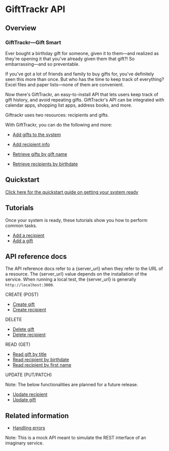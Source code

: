 # GiftTrackr API

## Overview

### GiftTrackr—Gift Smart

Ever bought a birthday gift for someone, given it to them—and realized as they're opening it that you've already given them that gift?! So embarrassing—and so preventable.

If you've got a lot of friends and family to buy gifts for, you've definitely seen this more than once. But who has the time to keep track of everything? Excel files and paper lists—none of them are convenient.

Now there's GiftTrackr, an easy-to-install API that lets users keep track of gift history, and avoid repeating gifts. GiftTrackr's API can be integrated with calendar apps, shopping list apps, address books, and more.

Giftrackr uses two resources: recipients and gifts.

With GiftTrackr, you can do the following and more:

- [Add gifts to the system](api/create_gift.md)

- [Add recipient info](api/create_recipient.md)

- [Retrieve gifts by gift name](api/read_gift_by_title.md)

- [Retrieve recipients by birthdate](api/read_recipient_by_birthdate.md)

## Quickstart

[Click here for the quickstart guide on getting your system ready](quickstart.md)

## Tutorials

Once your system is ready, these tutorials show you how to perform common tasks.

- [Add a recipient](tutorials/add_a_recipient.md)
- [Add a gift](tutorials/add_a_gift.md)

## API reference docs

The API reference docs refer to a {server_url} when they refer to the URL of a resource. The {server_url} value depends on the installation of the service. When running a local test, the {server_url} is generally `http://localhost:3000`.

CREATE (POST)

- [Create gift](api/create_gift.md)
- [Create recipient](api/create_recipient.md)

DELETE

- [Delete gift](api/delete_gift.md)
- [Delete recipient](api/delete_recipient.md)

READ (GET)

- [Read gift by title](api/read_gift_by_title.md)
- [Read recipient by birthdate](api/read_recipient_by_birthdate.md)
- [Read recipient by first name](api/read_recipient_by_first_name.md)

UPDATE (PUT/PATCH)

Note: The below functionalities are planned for a future release.

- [Update recipient](api/update_recipient.md)
- [Update gift](api/update_gift.md)

## Related information

- [Handling errors](handling_errors.md)

Note: This is a mock API meant to simulate the REST interface of an imaginary service.
